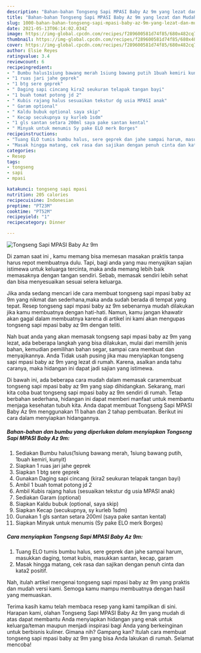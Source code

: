 ```yaml
---
description: "Bahan-bahan Tongseng Sapi MPASI Baby Az 9m yang lezat dan Mudah Dibuat"
title: "Bahan-bahan Tongseng Sapi MPASI Baby Az 9m yang lezat dan Mudah Dibuat"
slug: 1000-bahan-bahan-tongseng-sapi-mpasi-baby-az-9m-yang-lezat-dan-mudah-dibuat
date: 2021-05-13T06:14:02.034Z
image: https://img-global.cpcdn.com/recipes/f289600581d74f85/680x482cq70/tongseng-sapi-mpasi-baby-az-9m-foto-resep-utama.jpg
thumbnail: https://img-global.cpcdn.com/recipes/f289600581d74f85/680x482cq70/tongseng-sapi-mpasi-baby-az-9m-foto-resep-utama.jpg
cover: https://img-global.cpcdn.com/recipes/f289600581d74f85/680x482cq70/tongseng-sapi-mpasi-baby-az-9m-foto-resep-utama.jpg
author: Elsie Reyes
ratingvalue: 3.4
reviewcount: 6
recipeingredient:
- " Bumbu halus1siung bawang merah 1siung bawang putih 1buah kemiri kunyit"
- "1 ruas jari jahe geprek"
- "1 btg sere geprek"
- " Daging sapi cincang kira2 seukuran telapak tangan bayi"
- "1 buah tomat potong jd 2"
- " Kubis rajang halus sesuaikan tekstur dg usia MPASI anak"
- " Garam optional"
- " Kaldu bubuk optional saya skip"
- " Kecap secukupnya sy kurleb 1sdm"
- "1 gls santan setara 200ml saya pake santan kental"
- " Minyak untuk menumis Sy pake ELO merk Borges"
recipeinstructions:
- "Tuang ELO tumis bumbu halus, sere geprek dan jahe sampai harum, masukkan daging, tomat kubis, masukkan santan, kecap, garam"
- "Masak hingga matang, cek rasa dan sajikan dengan penuh cinta dan kata2 positif."
categories:
- Resep
tags:
- tongseng
- sapi
- mpasi

katakunci: tongseng sapi mpasi 
nutrition: 205 calories
recipecuisine: Indonesian
preptime: "PT23M"
cooktime: "PT52M"
recipeyield: "1"
recipecategory: Dinner

---
```



![Tongseng Sapi MPASI Baby Az 9m](https://img-global.cpcdn.com/recipes/f289600581d74f85/680x482cq70/tongseng-sapi-mpasi-baby-az-9m-foto-resep-utama.jpg)

Di zaman  saat ini , kamu memang bisa memesan masakan praktis tanpa harus repot membuatnya dulu. Tapi, bagi anda yang mau menyajikan sajian istimewa untuk keluarga tercinta, maka anda memang lebih baik memasaknya dengan tangan sendiri. Sebab, memasak sendiri lebih sehat dan bisa menyesuaikan sesuai selera keluarga.

Jika anda sedang mencari ide cara membuat tongseng sapi mpasi baby az 9m yang nikmat dan sederhana,maka anda sudah berada di tempat yang tepat. Resep tongseng sapi mpasi baby az 9m  sebenarnya mudah dilakukan jika kamu membuatnya dengan hati-hati. Namun, kamu jangan khawatir akan gagal dalam membuatnya 
karena di artikel ini kami akan mengupas tongseng sapi mpasi baby az 9m dengan teliti.  



Nah buat anda yang akan memasak tongseng sapi mpasi baby az 9m yang lezat, ada beberapa langkah yang bisa dilakukan, mulai dari memilih jenis bahan, kemudian pemilihan bahan segar, sampai cara membuat dan menyajikannya. Anda Tidak usah pusing jika mau menyiapkan tongseng sapi mpasi baby az 9m yang lezat di rumah. Karena, asalkan anda  tahu caranya, maka hidangan ini dapat jadi sajian yang istimewa.

Di bawah ini, ada beberapa cara mudah dalam memasak caramembuat tongseng sapi mpasi baby az 9m yang siap dihidangkan. Sekarang, mari kita coba buat tongseng sapi mpasi baby az 9m sendiri di rumah. Tetap berbahan sederhana, hidangan ini dapat memberi manfaat untuk membantu menjaga kesehatan tubuh kita. Anda dapat membuat Tongseng Sapi MPASI Baby Az 9m menggunakan 11 bahan dan 2 tahap pembuatan. Berikut ini cara dalam menyiapkan hidangannya.

<!--inarticleads1-->

##### Bahan-bahan dan bumbu yang diperlukan dalam menyiapkan Tongseng Sapi MPASI Baby Az 9m:

1. Sediakan  Bumbu halus(1siung bawang merah, 1siung bawang putih, 1buah kemiri, kunyit)
1. Siapkan 1 ruas jari jahe geprek
1. Siapkan 1 btg sere geprek
1. Gunakan  Daging sapi cincang (kira2 seukuran telapak tangan bayi)
1. Ambil 1 buah tomat potong jd 2
1. Ambil  Kubis rajang halus (sesuaikan tekstur dg usia MPASI anak)
1. Sediakan  Garam (optional)
1. Siapkan  Kaldu bubuk (optional, saya skip)
1. Siapkan  Kecap (secukupnya, sy kurleb 1sdm)
1. Gunakan 1 gls santan setara 200ml (saya pake santan kental)
1. Siapkan  Minyak untuk menumis (Sy pake ELO merk Borges)




<!--inarticleads2-->

##### Cara menyiapkan Tongseng Sapi MPASI Baby Az 9m:

1. Tuang ELO tumis bumbu halus, sere geprek dan jahe sampai harum, masukkan daging, tomat kubis, masukkan santan, kecap, garam
1. Masak hingga matang, cek rasa dan sajikan dengan penuh cinta dan kata2 positif.




Nah, itulah artikel mengenai  tongseng sapi mpasi baby az 9m  yang praktis dan mudah versi kami. Semoga kamu mampu membuatnya dengan hasil yang memuaskan. 

Terima kasih kamu telah membaca resep yang kami tampilkan di sini. Harapan kami, olahan  Tongseng Sapi MPASI Baby Az 9m yang mudah di atas dapat membantu Anda menyiapkan hidangan yang enak untuk keluarga/teman maupun menjadi inspirasi bagi Anda yang berkeinginan untuk berbisnis kuliner. Gimana nih? Gampang kan? Itulah cara membuat tongseng sapi mpasi baby az 9m yang bisa Anda lakukan di rumah. Selamat mencoba!

